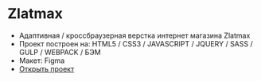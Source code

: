 # Zlatmax
- Адаптивная / кроссбраузерная верстка интернет магазина Zlatmax
- Проект построен на: HTML5 / CSS3 / JAVASCRIPT / JQUERY / SASS / GULP / WEBPACK / БЭМ
- Макет: Figma
- [Открыть проект](https://mrsergpron.github.io/zlatmax/)

